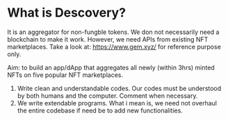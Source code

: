 # What is Descovery?

It is an aggregator for non-fungble tokens. We don not necessarily need a blockchain to make it work. 
However, we need APIs from existing NFT marketplaces. Take a look at: https://www.gem.xyz/ for reference purpose only.

Aim: to build an app/dApp that aggregates all newly (within 3hrs) minted NFTs on five popular NFT marketplaces. 

1. Write clean and understandable codes. Our codes must be understood by both humans and the computer. Comment when necessary. 
2. We write extendable programs. What i mean is, we need not overhaul the entire codebase if need be to add new functionalities.



